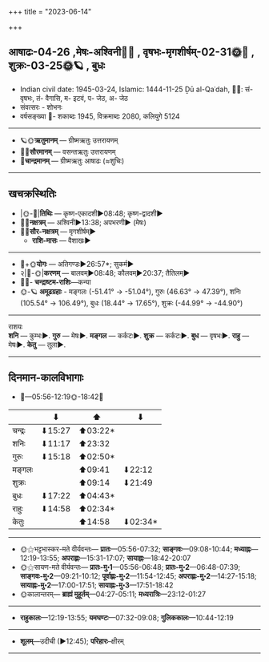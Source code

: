 +++
title = "2023-06-14"

+++
## आषाढः-04-26  ,मेषः-अश्विनी🌛🌌  ,  वृषभः-मृगशीर्षम्-02-31🌞🌌  ,  शुक्रः-03-25🌞🪐  , बुधः
- Indian civil date: 1945-03-24, Islamic: 1444-11-25 Ḏū al-Qaʿdah, 🌌🌞: सं- वृषभः, तं- वैगासि, म- इटवं, प- जेठ, अ- जेठ
- संवत्सरः - शोभनः
- वर्षसङ्ख्या 🌛- शकाब्दः 1945, विक्रमाब्दः 2080, कलियुगे 5124
___________________
- 🪐🌞**ऋतुमानम्** — ग्रीष्मऋतुः उत्तरायणम्
- 🌌🌞**सौरमानम्** — वसन्तऋतुः उत्तरायणम्
- 🌛**चान्द्रमानम्** — ग्रीष्मऋतुः आषाढः (≈शुचिः)
___________________


## खचक्रस्थितिः
- |🌞-🌛|**तिथिः** — कृष्ण-एकादशी►08:48; कृष्ण-द्वादशी►  
- 🌌🌛**नक्षत्रम्** — अश्विनी►13:38; अपभरणी► (मेषः)  
- 🌌🌞**सौर-नक्षत्रम्** — मृगशीर्षम्►  
  - **राशि-मासः** — वैशाखः► 
___________________
- 🌛+🌞**योगः** — अतिगण्डः►26:57*; सुकर्म►  
- २|🌛-🌞|**करणम्** — बालवम्►08:48; कौलवम्►20:37; तैतिलम्►  
- 🌌🌛- **चन्द्राष्टम-राशिः**—कन्या  
- 🌞-🪐 **अमूढग्रहाः** - मङ्गलः (-51.41° → -51.04°), गुरुः (46.63° → 47.39°), शनिः (105.54° → 106.49°), बुधः (18.44° → 17.65°), शुक्रः (-44.99° → -44.90°)
___________________
राशयः  
**शनि** — कुम्भः►. **गुरु** — मेषः►. **मङ्गल** — कर्कटः►. **शुक्र** — कर्कटः►. **बुध** — वृषभः►. **राहु** — मेषः►. **केतु** — तुला►. 
___________________


## दिनमान-कालविभागाः
- 🌅—05:56-12:19🌞-18:42🌇  

|      |⬇     |⬆     |⬇     |
|------|-----|-----|------|
|चन्द्रः|⬇15:27 |⬆03:22*|     |
|शनिः   |⬇11:17 |⬆23:32 |     |
|गुरुः  |⬇15:18 |⬆02:50*|     |
|मङ्गलः |     |⬆09:41 |⬇22:12 |
|शुक्रः |     |⬆09:14 |⬇21:49 |
|बुधः   |⬇17:22 |⬆04:43*|     |
|राहुः  |⬇14:58 |⬆02:34*|     |
|केतुः  |     |⬆14:58 |⬇02:34*|
___________________
- 🌞⚝भट्टभास्कर-मते वीर्यवन्तः— **प्रातः**—05:56-07:32; **साङ्गवः**—09:08-10:44; **मध्याह्नः**—12:19-13:55; **अपराह्णः**—15:31-17:07; **सायाह्नः**—18:42-20:07  
- 🌞⚝सायण-मते वीर्यवन्तः— **प्रातः-मु॰1**—05:56-06:48; **प्रातः-मु॰2**—06:48-07:39; **साङ्गवः-मु॰2**—09:21-10:12; **पूर्वाह्णः-मु॰2**—11:54-12:45; **अपराह्णः-मु॰2**—14:27-15:18; **सायाह्नः-मु॰2**—17:00-17:51; **सायाह्नः-मु॰3**—17:51-18:42  
- 🌞कालान्तरम्— **ब्राह्मं मुहूर्तम्**—04:27-05:11; **मध्यरात्रिः**—23:12-01:27  
___________________
- **राहुकालः**—12:19-13:55; **यमघण्टः**—07:32-09:08; **गुलिककालः**—10:44-12:19  
___________________
- **शूलम्**—उदीची (►12:45); **परिहारः**–क्षीरम्  
___________________
